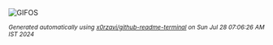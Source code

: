 <div align="justify">
<picture>
    <source media="(prefers-color-scheme: dark)" srcset="https://i.ibb.co/Bq11pn0/output-gif.gif">
    <source media="(prefers-color-scheme: light)" srcset="https://i.ibb.co/Bq11pn0/output-gif.gif">
    <img alt="GIFOS" src="https://i.ibb.co/Bq11pn0/output-gif.gif">
</picture>

<sub><i>Generated automatically using [x0rzavi/github-readme-terminal](https://github.com/x0rzavi/github-readme-terminal) on Sun Jul 28 07:06:26 AM IST 2024</i></sub>

<!-- <details>
<summary>More details</summary>

</details> -->
</div>

<!-- Image deletion URL: https://ibb.co/wMvvkc5/9c2ab604dfdc4144862556f2ff278f58 -->